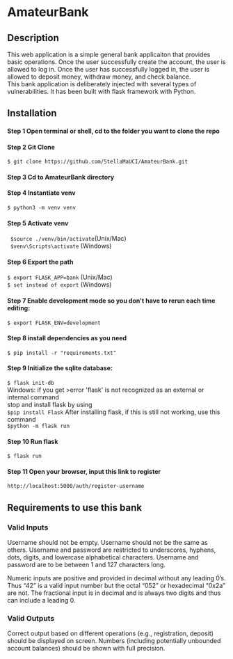 # AmateurBank
## Description
This web application is a simple general bank applicaiton that provides basic operations. 
Once the user successfully create the account, the user is allowed to log in.
Once the user has successfully logged in, the user is allowed to deposit money, withdraw money, and check balance.   
This bank application is deliberately injected with several types of vulnerabilities.
It has been built with flask framework with Python.

## Installation
#### Step 1 Open terminal or shell, cd to the folder you want to clone the repo 

#### Step 2 Git Clone
```$ git clone https://github.com/StellaMaUCI/AmateurBank.git ```
#### Step 3 Cd to AmateurBank directory
#### Step 4 Instantiate venv
```$ python3 -m venv venv```
#### Step 5 Activate venv 
``` $source ./venv/bin/activate```(Unix/Mac)  
``` $venv\Scripts\activate``` (Windows)
#### Step 6 Export the path
```$ export FLASK_APP=bank``` (Unix/Mac)  
```$ set instead of export``` (Windows)
#### Step 7 Enable development mode so you don't have to rerun each time editing:
```$ export FLASK_ENV=development```
#### Step 8 install dependencies as you need
```$ pip install -r "requirements.txt"```
#### Step 9 Initialize the sqlite database:
```$ flask init-db```  
Windows: if you get >error 'flask' is not recognized as an external or internal command  
stop and install flask by using   
```$pip install Flask```
After installing flask, if this is still not working, use this command   
```$python -m flask run```
#### Step 10 Run flask
```$ flask run```
#### Step 11 Open your browser, input this link to register
```http://localhost:5000/auth/register-username```  

## Requirements to use this bank
### Valid Inputs
Username should not be empty.
Username should not be the same as others.
Username and password are restricted to underscores, hyphens, dots, digits, and lowercase alphabetical characters.
Username and password are to be between 1 and 127 characters long.

Numeric inputs are positive and provided in decimal without any leading 0’s. 
Thus “42” is a valid input number but the octal “052” or hexadecimal “0x2a” are not. 
The fractional input is in decimal and is always two digits and thus can include a leading 0.

### Valid Outputs
Correct output based on different operations (e.g., registration, deposit) should be displayed on screen. 
Numbers (including potentially unbounded account balances) should be shown with full precision.
